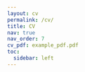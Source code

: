 ```yaml
---
layout: cv
permalink: /cv/
title: CV
nav: true
nav_order: 7
cv_pdf: example_pdf.pdf
toc:
  sidebar: left
---
```


